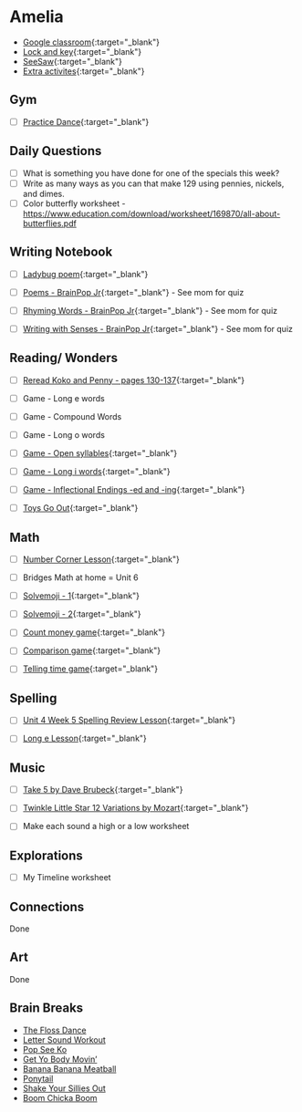 # Amelia

- [Google classroom](https://classroom.google.com/){:target="_blank"}
- [Lock and key](https://www.ahschools.us/sign-in){:target="_blank"}
- [SeeSaw](https://app.seesaw.me/){:target="_blank"}
- [Extra activites](Amelia_extra){:target="_blank"}


## Gym 
  - [ ] [Practice Dance](https://www.youtube.com/watch?time_continue=2&v=gAvWcbtV4JQ&feature=emb_logo){:target="_blank"}

## Daily Questions

 - [ ] What is something you have done for one of the specials this week? 
 - [ ] Write as many ways as you can that make 129 using pennies, nickels, and dimes.
 - [ ] Color butterfly worksheet - https://www.education.com/download/worksheet/169870/all-about-butterflies.pdf  

## Writing Notebook
  - [ ] [Ladybug poem](https://www.enchantedlearning.com/poetry/acrostic/picture/ladybug.pdf){:target="_blank"}
  - [ ] [Poems - BrainPop Jr](https://jr.brainpop.com/readingandwriting/writing/poems/){:target="_blank"} - See mom for quiz
  - [ ] [Rhyming Words - BrainPop Jr](https://jr.brainpop.com/readingandwriting/phonics/rhymingwords/){:target="_blank"} - See mom for quiz
  - [ ] [Writing with Senses - BrainPop Jr](https://jr.brainpop.com/readingandwriting/writing/writingwiththesenses/){:target="_blank"} - See mom for quiz


## Reading/ Wonders
  - [ ] [Reread Koko and Penny - pages 130-137](){:target="_blank"}
  - [ ] Game - Long e words 
  - [ ] Game - Compound Words
  - [ ] Game - Long o words 
  - [ ] [Game - Open syllables](https://connected.mcgraw-hill.com/connected/redirectWithThumbnail.do?assetId=V7MGBVO7L62HXELZVQCSFMSZ4M&bookId=PPCGQEFLHFLOWRZXX7OHHKKQTE){:target="_blank"}
  - [ ] [Game - Long i words](https://connected.mcgraw-hill.com/connected/redirectWithThumbnail.do?assetId=F6SBG89D7Q7K189OS8J4HGSE94&bookId=PPCGQEFLHFLOWRZXX7OHHKKQTE){:target="_blank"}
  - [ ] [Game - Inflectional Endings -ed and  -ing](https://connected.mcgraw-hill.com/connected/redirectWithThumbnail.do?assetId=C3O83KC9XSWDKDHHKMGG5SZPR1&bookId=PPCGQEFLHFLOWRZXX7OHHKKQTE){:target="_blank"}
  - [ ] [Toys Go Out](https://docs.google.com/document/d/1ucISWm50hSFFfUmbYSedTSbLlBP3UXRR5yTle4iao7Y/edit?usp=sharing){:target="_blank"}


## Math
  - [ ] [Number Corner Lesson](https://expl.ai/PGTLQDG){:target="_blank"}
  - [ ] Bridges Math at home = Unit 6
  - [ ] [Solvemoji - 1](https://www.solvemoji.com/Puzzle/Puzzle/35052){:target="_blank"}
  - [ ] [Solvemoji - 2](https://www.solvemoji.com/Puzzle/Puzzle/35596){:target="_blank"}
  - [ ] [Count money game](https://www.abcya.com/games/counting_money){:target="_blank"}
  - [ ] [Comparison game](https://www.abcya.com/games/comparing_number_values){:target="_blank"}
  - [ ] [Telling time game](https://www.abcya.com/games/telling_time){:target="_blank"}
  

## Spelling
 - [ ] [Unit 4 Week 5 Spelling Review Lesson](https://drive.google.com/file/d/1gObhPGjeCTnUBC5F_fYzrpBlIO2ffdEi/view?usp=sharing){:target="_blank"}
 - [ ] [Long e Lesson](https://drive.google.com/open?id=1sRbbEzi4cXoMkafNRaSc5Ol1-YDXgrzA){:target="_blank"}


## Music
- [ ] [Take 5 by Dave Brubeck](https://www.youtube.com/watch?v=vmDDOFXSgAs){:target="_blank"}
- [ ] [Twinkle Little Star 12 Variations by Mozart](https://www.youtube.com/watch?v=vmDDOFXSgAs){:target="_blank"}
- [ ] Make each sound a high or a low worksheet


## Explorations
- [ ] My Timeline worksheet


## Connections
  Done
  
## Art
  Done
 
## Brain Breaks
- [The Floss Dance](https://safeYouTube.net/w/j5L5)
- [Letter Sound Workout](https://safeYouTube.net/w/R6L5)
- [Pop See Ko](https://safeYouTube.net/w/5QL5)
- [Get Yo Body Movin’](https://safeYouTube.net/w/gXL5)
- [Banana Banana Meatball](https://safeYouTube.net/w/EYL5)
- [Ponytail](https://safeYouTube.net/w/xaM5)
- [Shake Your Sillies Out](https://safeYouTube.net/w/UjM5)
- [Boom Chicka Boom](https://safeYouTube.net/w/A0M5)

